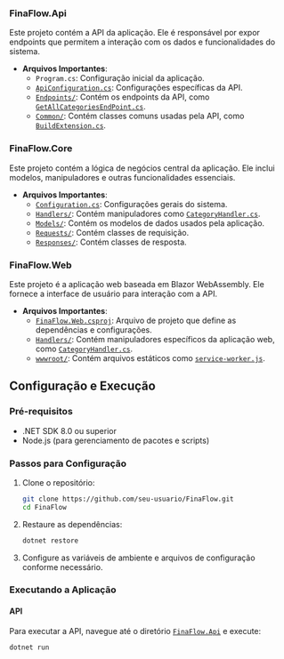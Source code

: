 
### FinaFlow.Api

Este projeto contém a API da aplicação. Ele é responsável por expor endpoints que permitem a interação com os dados e funcionalidades do sistema.

- **Arquivos Importantes**:
  - `Program.cs`: Configuração inicial da aplicação.
  - [`ApiConfiguration.cs`](command:_github.copilot.openSymbolFromReferences?%5B%22ApiConfiguration.cs%22%2C%5B%7B%22uri%22%3A%7B%22%24mid%22%3A1%2C%22fsPath%22%3A%22e%3A%5C%5CProjetos%5C%5CEstudo%20C%23%5C%5CFinaFlow%5C%5CFinaFlow.Api%5C%5CCommon%5C%5CApi%5C%5CBuildExtension.cs%22%2C%22_sep%22%3A1%2C%22external%22%3A%22file%3A%2F%2F%2Fe%253A%2FProjetos%2FEstudo%2520C%2523%2FFinaFlow%2FFinaFlow.Api%2FCommon%2FApi%2FBuildExtension.cs%22%2C%22path%22%3A%22%2Fe%3A%2FProjetos%2FEstudo%20C%23%2FFinaFlow%2FFinaFlow.Api%2FCommon%2FApi%2FBuildExtension.cs%22%2C%22scheme%22%3A%22file%22%7D%2C%22pos%22%3A%7B%22line%22%3A12%2C%22character%22%3A12%7D%7D%2C%7B%22uri%22%3A%7B%22%24mid%22%3A1%2C%22fsPath%22%3A%22e%3A%5C%5CProjetos%5C%5CEstudo%20C%23%5C%5CFinaFlow%5C%5CFinaFlow.Api%5C%5CEndpoints%5C%5CCategories%5C%5CGetAllCategoriesEndPoint.cs%22%2C%22_sep%22%3A1%2C%22external%22%3A%22file%3A%2F%2F%2Fe%253A%2FProjetos%2FEstudo%2520C%2523%2FFinaFlow%2FFinaFlow.Api%2FEndpoints%2FCategories%2FGetAllCategoriesEndPoint.cs%22%2C%22path%22%3A%22%2Fe%3A%2FProjetos%2FEstudo%20C%23%2FFinaFlow%2FFinaFlow.Api%2FEndpoints%2FCategories%2FGetAllCategoriesEndPoint.cs%22%2C%22scheme%22%3A%22file%22%7D%2C%22pos%22%3A%7B%22line%22%3A27%2C%22character%22%3A25%7D%7D%5D%5D "Go to definition"): Configurações específicas da API.
  - [`Endpoints/`](command:_github.copilot.openSymbolFromReferences?%5B%22Endpoints%2F%22%2C%5B%7B%22uri%22%3A%7B%22%24mid%22%3A1%2C%22fsPath%22%3A%22e%3A%5C%5CProjetos%5C%5CEstudo%20C%23%5C%5CFinaFlow%5C%5CFinaFlow.Api%5C%5CCommon%5C%5CApi%5C%5CBuildExtension.cs%22%2C%22_sep%22%3A1%2C%22external%22%3A%22file%3A%2F%2F%2Fe%253A%2FProjetos%2FEstudo%2520C%2523%2FFinaFlow%2FFinaFlow.Api%2FCommon%2FApi%2FBuildExtension.cs%22%2C%22path%22%3A%22%2Fe%3A%2FProjetos%2FEstudo%20C%23%2FFinaFlow%2FFinaFlow.Api%2FCommon%2FApi%2FBuildExtension.cs%22%2C%22scheme%22%3A%22file%22%7D%2C%22pos%22%3A%7B%22line%22%3A18%2C%22character%22%3A32%7D%7D%2C%7B%22uri%22%3A%7B%22%24mid%22%3A1%2C%22fsPath%22%3A%22e%3A%5C%5CProjetos%5C%5CEstudo%20C%23%5C%5CFinaFlow%5C%5CFinaFlow.Api%5C%5CEndpoints%5C%5CCategories%5C%5CGetAllCategoriesEndPoint.cs%22%2C%22_sep%22%3A1%2C%22external%22%3A%22file%3A%2F%2F%2Fe%253A%2FProjetos%2FEstudo%2520C%2523%2FFinaFlow%2FFinaFlow.Api%2FEndpoints%2FCategories%2FGetAllCategoriesEndPoint.cs%22%2C%22path%22%3A%22%2Fe%3A%2FProjetos%2FEstudo%20C%23%2FFinaFlow%2FFinaFlow.Api%2FEndpoints%2FCategories%2FGetAllCategoriesEndPoint.cs%22%2C%22scheme%22%3A%22file%22%7D%2C%22pos%22%3A%7B%22line%22%3A8%2C%22character%22%3A23%7D%7D%2C%7B%22uri%22%3A%7B%22%24mid%22%3A1%2C%22fsPath%22%3A%22e%3A%5C%5CProjetos%5C%5CEstudo%20C%23%5C%5CFinaFlow%5C%5CFinaFlow.Api%5C%5CEndpoints%5C%5CEndpoint.cs%22%2C%22_sep%22%3A1%2C%22external%22%3A%22file%3A%2F%2F%2Fe%253A%2FProjetos%2FEstudo%2520C%2523%2FFinaFlow%2FFinaFlow.Api%2FEndpoints%2FEndpoint.cs%22%2C%22path%22%3A%22%2Fe%3A%2FProjetos%2FEstudo%20C%23%2FFinaFlow%2FFinaFlow.Api%2FEndpoints%2FEndpoint.cs%22%2C%22scheme%22%3A%22file%22%7D%2C%22pos%22%3A%7B%22line%22%3A2%2C%22character%22%3A19%7D%7D%5D%5D "Go to definition"): Contém os endpoints da API, como [`GetAllCategoriesEndPoint.cs`](command:_github.copilot.openRelativePath?%5B%7B%22scheme%22%3A%22file%22%2C%22authority%22%3A%22%22%2C%22path%22%3A%22%2Fe%3A%2FProjetos%2FEstudo%20C%23%2FFinaFlow%2FFinaFlow.Api%2FEndpoints%2FCategories%2FGetAllCategoriesEndPoint.cs%22%2C%22query%22%3A%22%22%2C%22fragment%22%3A%22%22%7D%5D "e:\Projetos\Estudo C#\FinaFlow\FinaFlow.Api\Endpoints\Categories\GetAllCategoriesEndPoint.cs").
  - [`Common/`](command:_github.copilot.openSymbolFromReferences?%5B%22Common%2F%22%2C%5B%7B%22uri%22%3A%7B%22%24mid%22%3A1%2C%22fsPath%22%3A%22e%3A%5C%5CProjetos%5C%5CEstudo%20C%23%5C%5CFinaFlow%5C%5CFinaFlow.Api%5C%5CCommon%5C%5CApi%5C%5CBuildExtension.cs%22%2C%22_sep%22%3A1%2C%22external%22%3A%22file%3A%2F%2F%2Fe%253A%2FProjetos%2FEstudo%2520C%2523%2FFinaFlow%2FFinaFlow.Api%2FCommon%2FApi%2FBuildExtension.cs%22%2C%22path%22%3A%22%2Fe%3A%2FProjetos%2FEstudo%20C%23%2FFinaFlow%2FFinaFlow.Api%2FCommon%2FApi%2FBuildExtension.cs%22%2C%22scheme%22%3A%22file%22%7D%2C%22pos%22%3A%7B%22line%22%3A6%2C%22character%22%3A23%7D%7D%2C%7B%22uri%22%3A%7B%22%24mid%22%3A1%2C%22fsPath%22%3A%22e%3A%5C%5CProjetos%5C%5CEstudo%20C%23%5C%5CFinaFlow%5C%5CFinaFlow.Api%5C%5CEndpoints%5C%5CCategories%5C%5CGetAllCategoriesEndPoint.cs%22%2C%22_sep%22%3A1%2C%22external%22%3A%22file%3A%2F%2F%2Fe%253A%2FProjetos%2FEstudo%2520C%2523%2FFinaFlow%2FFinaFlow.Api%2FEndpoints%2FCategories%2FGetAllCategoriesEndPoint.cs%22%2C%22path%22%3A%22%2Fe%3A%2FProjetos%2FEstudo%20C%23%2FFinaFlow%2FFinaFlow.Api%2FEndpoints%2FCategories%2FGetAllCategoriesEndPoint.cs%22%2C%22scheme%22%3A%22file%22%7D%2C%22pos%22%3A%7B%22line%22%3A0%2C%22character%22%3A19%7D%7D%2C%7B%22uri%22%3A%7B%22%24mid%22%3A1%2C%22fsPath%22%3A%22e%3A%5C%5CProjetos%5C%5CEstudo%20C%23%5C%5CFinaFlow%5C%5CFinaFlow.Api%5C%5CEndpoints%5C%5CEndpoint.cs%22%2C%22_sep%22%3A1%2C%22external%22%3A%22file%3A%2F%2F%2Fe%253A%2FProjetos%2FEstudo%2520C%2523%2FFinaFlow%2FFinaFlow.Api%2FEndpoints%2FEndpoint.cs%22%2C%22path%22%3A%22%2Fe%3A%2FProjetos%2FEstudo%20C%23%2FFinaFlow%2FFinaFlow.Api%2FEndpoints%2FEndpoint.cs%22%2C%22scheme%22%3A%22file%22%7D%2C%22pos%22%3A%7B%22line%22%3A1%2C%22character%22%3A19%7D%7D%5D%5D "Go to definition"): Contém classes comuns usadas pela API, como [`BuildExtension.cs`](command:_github.copilot.openRelativePath?%5B%7B%22scheme%22%3A%22file%22%2C%22authority%22%3A%22%22%2C%22path%22%3A%22%2Fe%3A%2FProjetos%2FEstudo%20C%23%2FFinaFlow%2FFinaFlow.Api%2FCommon%2FApi%2FBuildExtension.cs%22%2C%22query%22%3A%22%22%2C%22fragment%22%3A%22%22%7D%5D "e:\Projetos\Estudo C#\FinaFlow\FinaFlow.Api\Common\Api\BuildExtension.cs").

### FinaFlow.Core

Este projeto contém a lógica de negócios central da aplicação. Ele inclui modelos, manipuladores e outras funcionalidades essenciais.

- **Arquivos Importantes**:
  - [`Configuration.cs`](command:_github.copilot.openSymbolFromReferences?%5B%22Configuration.cs%22%2C%5B%7B%22uri%22%3A%7B%22%24mid%22%3A1%2C%22fsPath%22%3A%22e%3A%5C%5CProjetos%5C%5CEstudo%20C%23%5C%5CFinaFlow%5C%5CFinaFlow.Api%5C%5CCommon%5C%5CApi%5C%5CBuildExtension.cs%22%2C%22_sep%22%3A1%2C%22external%22%3A%22file%3A%2F%2F%2Fe%253A%2FProjetos%2FEstudo%2520C%2523%2FFinaFlow%2FFinaFlow.Api%2FCommon%2FApi%2FBuildExtension.cs%22%2C%22path%22%3A%22%2Fe%3A%2FProjetos%2FEstudo%20C%23%2FFinaFlow%2FFinaFlow.Api%2FCommon%2FApi%2FBuildExtension.cs%22%2C%22scheme%22%3A%22file%22%7D%2C%22pos%22%3A%7B%22line%22%3A12%2C%22character%22%3A56%7D%7D%2C%7B%22uri%22%3A%7B%22%24mid%22%3A1%2C%22fsPath%22%3A%22e%3A%5C%5CProjetos%5C%5CEstudo%20C%23%5C%5CFinaFlow%5C%5CFinaFlow.Api%5C%5CEndpoints%5C%5CCategories%5C%5CGetAllCategoriesEndPoint.cs%22%2C%22_sep%22%3A1%2C%22external%22%3A%22file%3A%2F%2F%2Fe%253A%2FProjetos%2FEstudo%2520C%2523%2FFinaFlow%2FFinaFlow.Api%2FEndpoints%2FCategories%2FGetAllCategoriesEndPoint.cs%22%2C%22path%22%3A%22%2Fe%3A%2FProjetos%2FEstudo%20C%23%2FFinaFlow%2FFinaFlow.Api%2FEndpoints%2FCategories%2FGetAllCategoriesEndPoint.cs%22%2C%22scheme%22%3A%22file%22%7D%2C%22pos%22%3A%7B%22line%22%3A22%2C%22character%22%3A41%7D%7D%2C%7B%22uri%22%3A%7B%22%24mid%22%3A1%2C%22fsPath%22%3A%22e%3A%5C%5CProjetos%5C%5CEstudo%20C%23%5C%5CFinaFlow%5C%5CFinaFlow.sln%22%2C%22_sep%22%3A1%2C%22external%22%3A%22file%3A%2F%2F%2Fe%253A%2FProjetos%2FEstudo%2520C%2523%2FFinaFlow%2FFinaFlow.sln%22%2C%22path%22%3A%22%2Fe%3A%2FProjetos%2FEstudo%20C%23%2FFinaFlow%2FFinaFlow.sln%22%2C%22scheme%22%3A%22file%22%7D%2C%22pos%22%3A%7B%22line%22%3A12%2C%22character%22%3A23%7D%7D%2C%7B%22uri%22%3A%7B%22%24mid%22%3A1%2C%22fsPath%22%3A%22e%3A%5C%5CProjetos%5C%5CEstudo%20C%23%5C%5CFinaFlow%5C%5CFinaFlow.Web%5C%5CHandlers%5C%5CCategoryHandler.cs%22%2C%22_sep%22%3A1%2C%22external%22%3A%22file%3A%2F%2F%2Fe%253A%2FProjetos%2FEstudo%2520C%2523%2FFinaFlow%2FFinaFlow.Web%2FHandlers%2FCategoryHandler.cs%22%2C%22path%22%3A%22%2Fe%3A%2FProjetos%2FEstudo%20C%23%2FFinaFlow%2FFinaFlow.Web%2FHandlers%2FCategoryHandler.cs%22%2C%22scheme%22%3A%22file%22%7D%2C%22pos%22%3A%7B%22line%22%3A10%2C%22character%22%3A84%7D%7D%5D%5D "Go to definition"): Configurações gerais do sistema.
  - [`Handlers/`](command:_github.copilot.openSymbolFromReferences?%5B%22Handlers%2F%22%2C%5B%7B%22uri%22%3A%7B%22%24mid%22%3A1%2C%22fsPath%22%3A%22e%3A%5C%5CProjetos%5C%5CEstudo%20C%23%5C%5CFinaFlow%5C%5CFinaFlow.Api%5C%5CCommon%5C%5CApi%5C%5CBuildExtension.cs%22%2C%22_sep%22%3A1%2C%22external%22%3A%22file%3A%2F%2F%2Fe%253A%2FProjetos%2FEstudo%2520C%2523%2FFinaFlow%2FFinaFlow.Api%2FCommon%2FApi%2FBuildExtension.cs%22%2C%22path%22%3A%22%2Fe%3A%2FProjetos%2FEstudo%20C%23%2FFinaFlow%2FFinaFlow.Api%2FCommon%2FApi%2FBuildExtension.cs%22%2C%22scheme%22%3A%22file%22%7D%2C%22pos%22%3A%7B%22line%22%3A1%2C%22character%22%3A19%7D%7D%2C%7B%22uri%22%3A%7B%22%24mid%22%3A1%2C%22fsPath%22%3A%22e%3A%5C%5CProjetos%5C%5CEstudo%20C%23%5C%5CFinaFlow%5C%5CFinaFlow.Api%5C%5CEndpoints%5C%5CCategories%5C%5CGetAllCategoriesEndPoint.cs%22%2C%22_sep%22%3A1%2C%22external%22%3A%22file%3A%2F%2F%2Fe%253A%2FProjetos%2FEstudo%2520C%2523%2FFinaFlow%2FFinaFlow.Api%2FEndpoints%2FCategories%2FGetAllCategoriesEndPoint.cs%22%2C%22path%22%3A%22%2Fe%3A%2FProjetos%2FEstudo%20C%23%2FFinaFlow%2FFinaFlow.Api%2FEndpoints%2FCategories%2FGetAllCategoriesEndPoint.cs%22%2C%22scheme%22%3A%22file%22%7D%2C%22pos%22%3A%7B%22line%22%3A2%2C%22character%22%3A20%7D%7D%2C%7B%22uri%22%3A%7B%22%24mid%22%3A1%2C%22fsPath%22%3A%22e%3A%5C%5CProjetos%5C%5CEstudo%20C%23%5C%5CFinaFlow%5C%5CFinaFlow.Web%5C%5CHandlers%5C%5CCategoryHandler.cs%22%2C%22_sep%22%3A1%2C%22external%22%3A%22file%3A%2F%2F%2Fe%253A%2FProjetos%2FEstudo%2520C%2523%2FFinaFlow%2FFinaFlow.Web%2FHandlers%2FCategoryHandler.cs%22%2C%22path%22%3A%22%2Fe%3A%2FProjetos%2FEstudo%20C%23%2FFinaFlow%2FFinaFlow.Web%2FHandlers%2FCategoryHandler.cs%22%2C%22scheme%22%3A%22file%22%7D%2C%22pos%22%3A%7B%22line%22%3A0%2C%22character%22%3A20%7D%7D%5D%5D "Go to definition"): Contém manipuladores como [`CategoryHandler.cs`](command:_github.copilot.openRelativePath?%5B%7B%22scheme%22%3A%22file%22%2C%22authority%22%3A%22%22%2C%22path%22%3A%22%2Fe%3A%2FProjetos%2FEstudo%20C%23%2FFinaFlow%2FFinaFlow.Web%2FHandlers%2FCategoryHandler.cs%22%2C%22query%22%3A%22%22%2C%22fragment%22%3A%22%22%7D%5D "e:\Projetos\Estudo C#\FinaFlow\FinaFlow.Web\Handlers\CategoryHandler.cs").
  - [`Models/`](command:_github.copilot.openSymbolFromReferences?%5B%22Models%2F%22%2C%5B%7B%22uri%22%3A%7B%22%24mid%22%3A1%2C%22fsPath%22%3A%22e%3A%5C%5CProjetos%5C%5CEstudo%20C%23%5C%5CFinaFlow%5C%5CFinaFlow.Api%5C%5CEndpoints%5C%5CCategories%5C%5CGetAllCategoriesEndPoint.cs%22%2C%22_sep%22%3A1%2C%22external%22%3A%22file%3A%2F%2F%2Fe%253A%2FProjetos%2FEstudo%2520C%2523%2FFinaFlow%2FFinaFlow.Api%2FEndpoints%2FCategories%2FGetAllCategoriesEndPoint.cs%22%2C%22path%22%3A%22%2Fe%3A%2FProjetos%2FEstudo%20C%23%2FFinaFlow%2FFinaFlow.Api%2FEndpoints%2FCategories%2FGetAllCategoriesEndPoint.cs%22%2C%22scheme%22%3A%22file%22%7D%2C%22pos%22%3A%7B%22line%22%3A3%2C%22character%22%3A20%7D%7D%2C%7B%22uri%22%3A%7B%22%24mid%22%3A1%2C%22fsPath%22%3A%22e%3A%5C%5CProjetos%5C%5CEstudo%20C%23%5C%5CFinaFlow%5C%5CFinaFlow.Web%5C%5CHandlers%5C%5CCategoryHandler.cs%22%2C%22_sep%22%3A1%2C%22external%22%3A%22file%3A%2F%2F%2Fe%253A%2FProjetos%2FEstudo%2520C%2523%2FFinaFlow%2FFinaFlow.Web%2FHandlers%2FCategoryHandler.cs%22%2C%22path%22%3A%22%2Fe%3A%2FProjetos%2FEstudo%20C%23%2FFinaFlow%2FFinaFlow.Web%2FHandlers%2FCategoryHandler.cs%22%2C%22scheme%22%3A%22file%22%7D%2C%22pos%22%3A%7B%22line%22%3A1%2C%22character%22%3A20%7D%7D%5D%5D "Go to definition"): Contém os modelos de dados usados pela aplicação.
  - [`Requests/`](command:_github.copilot.openSymbolFromReferences?%5B%22Requests%2F%22%2C%5B%7B%22uri%22%3A%7B%22%24mid%22%3A1%2C%22fsPath%22%3A%22e%3A%5C%5CProjetos%5C%5CEstudo%20C%23%5C%5CFinaFlow%5C%5CFinaFlow.Api%5C%5CEndpoints%5C%5CCategories%5C%5CGetAllCategoriesEndPoint.cs%22%2C%22_sep%22%3A1%2C%22external%22%3A%22file%3A%2F%2F%2Fe%253A%2FProjetos%2FEstudo%2520C%2523%2FFinaFlow%2FFinaFlow.Api%2FEndpoints%2FCategories%2FGetAllCategoriesEndPoint.cs%22%2C%22path%22%3A%22%2Fe%3A%2FProjetos%2FEstudo%20C%23%2FFinaFlow%2FFinaFlow.Api%2FEndpoints%2FCategories%2FGetAllCategoriesEndPoint.cs%22%2C%22scheme%22%3A%22file%22%7D%2C%22pos%22%3A%7B%22line%22%3A4%2C%22character%22%3A20%7D%7D%2C%7B%22uri%22%3A%7B%22%24mid%22%3A1%2C%22fsPath%22%3A%22e%3A%5C%5CProjetos%5C%5CEstudo%20C%23%5C%5CFinaFlow%5C%5CFinaFlow.Web%5C%5CHandlers%5C%5CCategoryHandler.cs%22%2C%22_sep%22%3A1%2C%22external%22%3A%22file%3A%2F%2F%2Fe%253A%2FProjetos%2FEstudo%2520C%2523%2FFinaFlow%2FFinaFlow.Web%2FHandlers%2FCategoryHandler.cs%22%2C%22path%22%3A%22%2Fe%3A%2FProjetos%2FEstudo%20C%23%2FFinaFlow%2FFinaFlow.Web%2FHandlers%2FCategoryHandler.cs%22%2C%22scheme%22%3A%22file%22%7D%2C%22pos%22%3A%7B%22line%22%3A2%2C%22character%22%3A20%7D%7D%5D%5D "Go to definition"): Contém classes de requisição.
  - [`Responses/`](command:_github.copilot.openSymbolFromReferences?%5B%22Responses%2F%22%2C%5B%7B%22uri%22%3A%7B%22%24mid%22%3A1%2C%22fsPath%22%3A%22e%3A%5C%5CProjetos%5C%5CEstudo%20C%23%5C%5CFinaFlow%5C%5CFinaFlow.Api%5C%5CEndpoints%5C%5CCategories%5C%5CGetAllCategoriesEndPoint.cs%22%2C%22_sep%22%3A1%2C%22external%22%3A%22file%3A%2F%2F%2Fe%253A%2FProjetos%2FEstudo%2520C%2523%2FFinaFlow%2FFinaFlow.Api%2FEndpoints%2FCategories%2FGetAllCategoriesEndPoint.cs%22%2C%22path%22%3A%22%2Fe%3A%2FProjetos%2FEstudo%20C%23%2FFinaFlow%2FFinaFlow.Api%2FEndpoints%2FCategories%2FGetAllCategoriesEndPoint.cs%22%2C%22scheme%22%3A%22file%22%7D%2C%22pos%22%3A%7B%22line%22%3A5%2C%22character%22%3A20%7D%7D%2C%7B%22uri%22%3A%7B%22%24mid%22%3A1%2C%22fsPath%22%3A%22e%3A%5C%5CProjetos%5C%5CEstudo%20C%23%5C%5CFinaFlow%5C%5CFinaFlow.Web%5C%5CHandlers%5C%5CCategoryHandler.cs%22%2C%22_sep%22%3A1%2C%22external%22%3A%22file%3A%2F%2F%2Fe%253A%2FProjetos%2FEstudo%2520C%2523%2FFinaFlow%2FFinaFlow.Web%2FHandlers%2FCategoryHandler.cs%22%2C%22path%22%3A%22%2Fe%3A%2FProjetos%2FEstudo%20C%23%2FFinaFlow%2FFinaFlow.Web%2FHandlers%2FCategoryHandler.cs%22%2C%22scheme%22%3A%22file%22%7D%2C%22pos%22%3A%7B%22line%22%3A3%2C%22character%22%3A20%7D%7D%5D%5D "Go to definition"): Contém classes de resposta.

### FinaFlow.Web

Este projeto é a aplicação web baseada em Blazor WebAssembly. Ele fornece a interface de usuário para interação com a API.

- **Arquivos Importantes**:
  - [`FinaFlow.Web.csproj`](command:_github.copilot.openRelativePath?%5B%7B%22scheme%22%3A%22file%22%2C%22authority%22%3A%22%22%2C%22path%22%3A%22%2Fe%3A%2FProjetos%2FEstudo%20C%23%2FFinaFlow%2FFinaFlow.Web%2FFinaFlow.Web.csproj%22%2C%22query%22%3A%22%22%2C%22fragment%22%3A%22%22%7D%5D "e:\Projetos\Estudo C#\FinaFlow\FinaFlow.Web\FinaFlow.Web.csproj"): Arquivo de projeto que define as dependências e configurações.
  - [`Handlers/`](command:_github.copilot.openSymbolFromReferences?%5B%22Handlers%2F%22%2C%5B%7B%22uri%22%3A%7B%22%24mid%22%3A1%2C%22fsPath%22%3A%22e%3A%5C%5CProjetos%5C%5CEstudo%20C%23%5C%5CFinaFlow%5C%5CFinaFlow.Api%5C%5CCommon%5C%5CApi%5C%5CBuildExtension.cs%22%2C%22_sep%22%3A1%2C%22external%22%3A%22file%3A%2F%2F%2Fe%253A%2FProjetos%2FEstudo%2520C%2523%2FFinaFlow%2FFinaFlow.Api%2FCommon%2FApi%2FBuildExtension.cs%22%2C%22path%22%3A%22%2Fe%3A%2FProjetos%2FEstudo%20C%23%2FFinaFlow%2FFinaFlow.Api%2FCommon%2FApi%2FBuildExtension.cs%22%2C%22scheme%22%3A%22file%22%7D%2C%22pos%22%3A%7B%22line%22%3A1%2C%22character%22%3A19%7D%7D%2C%7B%22uri%22%3A%7B%22%24mid%22%3A1%2C%22fsPath%22%3A%22e%3A%5C%5CProjetos%5C%5CEstudo%20C%23%5C%5CFinaFlow%5C%5CFinaFlow.Api%5C%5CEndpoints%5C%5CCategories%5C%5CGetAllCategoriesEndPoint.cs%22%2C%22_sep%22%3A1%2C%22external%22%3A%22file%3A%2F%2F%2Fe%253A%2FProjetos%2FEstudo%2520C%2523%2FFinaFlow%2FFinaFlow.Api%2FEndpoints%2FCategories%2FGetAllCategoriesEndPoint.cs%22%2C%22path%22%3A%22%2Fe%3A%2FProjetos%2FEstudo%20C%23%2FFinaFlow%2FFinaFlow.Api%2FEndpoints%2FCategories%2FGetAllCategoriesEndPoint.cs%22%2C%22scheme%22%3A%22file%22%7D%2C%22pos%22%3A%7B%22line%22%3A2%2C%22character%22%3A20%7D%7D%2C%7B%22uri%22%3A%7B%22%24mid%22%3A1%2C%22fsPath%22%3A%22e%3A%5C%5CProjetos%5C%5CEstudo%20C%23%5C%5CFinaFlow%5C%5CFinaFlow.Web%5C%5CHandlers%5C%5CCategoryHandler.cs%22%2C%22_sep%22%3A1%2C%22external%22%3A%22file%3A%2F%2F%2Fe%253A%2FProjetos%2FEstudo%2520C%2523%2FFinaFlow%2FFinaFlow.Web%2FHandlers%2FCategoryHandler.cs%22%2C%22path%22%3A%22%2Fe%3A%2FProjetos%2FEstudo%20C%23%2FFinaFlow%2FFinaFlow.Web%2FHandlers%2FCategoryHandler.cs%22%2C%22scheme%22%3A%22file%22%7D%2C%22pos%22%3A%7B%22line%22%3A0%2C%22character%22%3A20%7D%7D%5D%5D "Go to definition"): Contém manipuladores específicos da aplicação web, como [`CategoryHandler.cs`](command:_github.copilot.openRelativePath?%5B%7B%22scheme%22%3A%22file%22%2C%22authority%22%3A%22%22%2C%22path%22%3A%22%2Fe%3A%2FProjetos%2FEstudo%20C%23%2FFinaFlow%2FFinaFlow.Web%2FHandlers%2FCategoryHandler.cs%22%2C%22query%22%3A%22%22%2C%22fragment%22%3A%22%22%7D%5D "e:\Projetos\Estudo C#\FinaFlow\FinaFlow.Web\Handlers\CategoryHandler.cs").
  - [`wwwroot/`](command:_github.copilot.openSymbolFromReferences?%5B%22wwwroot%2F%22%2C%5B%7B%22uri%22%3A%7B%22%24mid%22%3A1%2C%22fsPath%22%3A%22e%3A%5C%5CProjetos%5C%5CEstudo%20C%23%5C%5CFinaFlow%5C%5CFinaFlow.Web%5C%5CFinaFlow.Web.csproj%22%2C%22_sep%22%3A1%2C%22external%22%3A%22file%3A%2F%2F%2Fe%253A%2FProjetos%2FEstudo%2520C%2523%2FFinaFlow%2FFinaFlow.Web%2FFinaFlow.Web.csproj%22%2C%22path%22%3A%22%2Fe%3A%2FProjetos%2FEstudo%20C%23%2FFinaFlow%2FFinaFlow.Web%2FFinaFlow.Web.csproj%22%2C%22scheme%22%3A%22file%22%7D%2C%22pos%22%3A%7B%22line%22%3A17%2C%22character%22%3A28%7D%7D%5D%5D "Go to definition"): Contém arquivos estáticos como [`service-worker.js`](command:_github.copilot.openSymbolFromReferences?%5B%22service-worker.js%22%2C%5B%7B%22uri%22%3A%7B%22%24mid%22%3A1%2C%22fsPath%22%3A%22e%3A%5C%5CProjetos%5C%5CEstudo%20C%23%5C%5CFinaFlow%5C%5CFinaFlow.Web%5C%5CFinaFlow.Web.csproj%22%2C%22_sep%22%3A1%2C%22external%22%3A%22file%3A%2F%2F%2Fe%253A%2FProjetos%2FEstudo%2520C%2523%2FFinaFlow%2FFinaFlow.Web%2FFinaFlow.Web.csproj%22%2C%22path%22%3A%22%2Fe%3A%2FProjetos%2FEstudo%20C%23%2FFinaFlow%2FFinaFlow.Web%2FFinaFlow.Web.csproj%22%2C%22scheme%22%3A%22file%22%7D%2C%22pos%22%3A%7B%22line%22%3A17%2C%22character%22%3A36%7D%7D%5D%5D "Go to definition").

## Configuração e Execução

### Pré-requisitos

- .NET SDK 8.0 ou superior
- Node.js (para gerenciamento de pacotes e scripts)

### Passos para Configuração

1. Clone o repositório:
    ```sh
    git clone https://github.com/seu-usuario/FinaFlow.git
    cd FinaFlow
    ```

2. Restaure as dependências:
    ```sh
    dotnet restore
    ```

3. Configure as variáveis de ambiente e arquivos de configuração conforme necessário.

### Executando a Aplicação

#### API

Para executar a API, navegue até o diretório [`FinaFlow.Api`](command:_github.copilot.openRelativePath?%5B%7B%22scheme%22%3A%22file%22%2C%22authority%22%3A%22%22%2C%22path%22%3A%22%2Fe%3A%2FProjetos%2FEstudo%20C%23%2FFinaFlow%2FFinaFlow.Api%22%2C%22query%22%3A%22%22%2C%22fragment%22%3A%22%22%7D%5D "e:\Projetos\Estudo C#\FinaFlow\FinaFlow.Api") e execute:

```sh
dotnet run